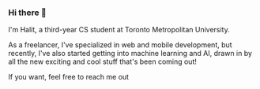 ### Hi there 👋

I'm Halit, a third-year CS student at Toronto Metropolitan University.

As a freelancer, I've specialized in web and mobile development, but recently, I've also started getting into machine learning and AI, drawn in by all the new exciting and cool stuff that's been coming out!

If you want, feel free to reach me out


<!--
**halitdincer/halitdincer** is a ✨ _special_ ✨ repository because its `README.md` (this file) appears on your GitHub profile.

Here are some ideas to get you started:

- 🔭 I’m currently working on ...
- 🌱 I’m currently learning ...
- 👯 I’m looking to collaborate on ...
- 🤔 I’m looking for help with ...
- 💬 Ask me about ...
- 📫 How to reach me: ...
- 😄 Pronouns: ...
- ⚡ Fun fact: ...
-->
